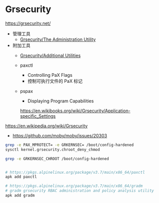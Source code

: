 # Grsecurity

https://grsecurity.net/

* 管理工具
  * [Grsecurity/The Administration Utility](https://en.wikibooks.org/wiki/Grsecurity/The_Administration_Utility)
* 附加工具
  * [Grsecurity/Additional Utilities](https://en.wikibooks.org/wiki/Grsecurity/Additional_Utilities)
  * paxctl
    * Controlling PaX Flags
    * 控制可执行文件的 PaX 标记
  * pspax
    * Displaying Program Capabilities

    https://en.wikibooks.org/wiki/Grsecurity/Application-specific_Settings

https://en.wikipedia.org/wiki/Grsecurity

* https://github.com/moby/moby/issues/20303

```bash
grep -e PAX_MPROTECT= -e GRKERNSEC= /boot/config-hardened
sysctl kernel.grsecurity.chroot_deny_chmod

grep -e GRKERNSEC_CHROOT /boot/config-hardened


# https://pkgs.alpinelinux.org/package/v3.7/main/x86_64/paxctl
apk add paxctl

# https://pkgs.alpinelinux.org/package/v3.7/main/x86_64/gradm
# gradm grsecurity RBAC administration and policy analysis utility
apk add gradm
```
